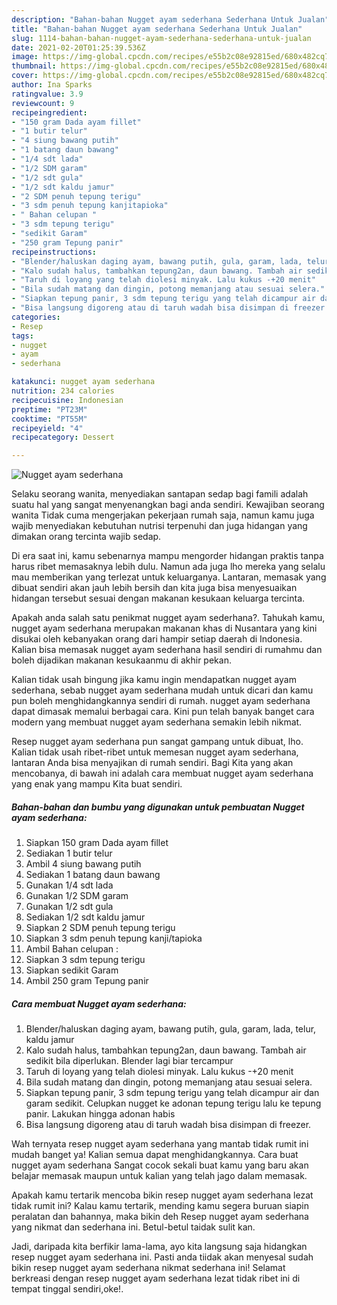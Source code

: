 ```yaml
---
description: "Bahan-bahan Nugget ayam sederhana Sederhana Untuk Jualan"
title: "Bahan-bahan Nugget ayam sederhana Sederhana Untuk Jualan"
slug: 1114-bahan-bahan-nugget-ayam-sederhana-sederhana-untuk-jualan
date: 2021-02-20T01:25:39.536Z
image: https://img-global.cpcdn.com/recipes/e55b2c08e92815ed/680x482cq70/nugget-ayam-sederhana-foto-resep-utama.jpg
thumbnail: https://img-global.cpcdn.com/recipes/e55b2c08e92815ed/680x482cq70/nugget-ayam-sederhana-foto-resep-utama.jpg
cover: https://img-global.cpcdn.com/recipes/e55b2c08e92815ed/680x482cq70/nugget-ayam-sederhana-foto-resep-utama.jpg
author: Ina Sparks
ratingvalue: 3.9
reviewcount: 9
recipeingredient:
- "150 gram Dada ayam fillet"
- "1 butir telur"
- "4 siung bawang putih"
- "1 batang daun bawang"
- "1/4 sdt lada"
- "1/2 SDM garam"
- "1/2 sdt gula"
- "1/2 sdt kaldu jamur"
- "2 SDM penuh tepung terigu"
- "3 sdm penuh tepung kanjitapioka"
- " Bahan celupan "
- "3 sdm tepung terigu"
- "sedikit Garam"
- "250 gram Tepung panir"
recipeinstructions:
- "Blender/haluskan daging ayam, bawang putih, gula, garam, lada, telur, kaldu jamur"
- "Kalo sudah halus, tambahkan tepung2an, daun bawang. Tambah air sedikit bila diperlukan. Blender lagi biar tercampur"
- "Taruh di loyang yang telah diolesi minyak. Lalu kukus -+20 menit"
- "Bila sudah matang dan dingin, potong memanjang atau sesuai selera."
- "Siapkan tepung panir, 3 sdm tepung terigu yang telah dicampur air dan garam sedikit. Celupkan nugget ke adonan tepung terigu lalu ke tepung panir. Lakukan hingga adonan habis"
- "Bisa langsung digoreng atau di taruh wadah bisa disimpan di freezer."
categories:
- Resep
tags:
- nugget
- ayam
- sederhana

katakunci: nugget ayam sederhana 
nutrition: 234 calories
recipecuisine: Indonesian
preptime: "PT23M"
cooktime: "PT55M"
recipeyield: "4"
recipecategory: Dessert

---
```



![Nugget ayam sederhana](https://img-global.cpcdn.com/recipes/e55b2c08e92815ed/680x482cq70/nugget-ayam-sederhana-foto-resep-utama.jpg)

Selaku seorang wanita, menyediakan santapan sedap bagi famili adalah suatu hal yang sangat menyenangkan bagi anda sendiri. Kewajiban seorang  wanita Tidak cuma mengerjakan pekerjaan rumah saja, namun kamu juga wajib menyediakan kebutuhan nutrisi terpenuhi dan juga hidangan yang dimakan orang tercinta wajib sedap.

Di era  saat ini, kamu sebenarnya mampu mengorder hidangan praktis tanpa harus ribet memasaknya lebih dulu. Namun ada juga lho mereka yang selalu mau memberikan yang terlezat untuk keluarganya. Lantaran, memasak yang dibuat sendiri akan jauh lebih bersih dan kita juga bisa menyesuaikan hidangan tersebut sesuai dengan makanan kesukaan keluarga tercinta. 



Apakah anda salah satu penikmat nugget ayam sederhana?. Tahukah kamu, nugget ayam sederhana merupakan makanan khas di Nusantara yang kini disukai oleh kebanyakan orang dari hampir setiap daerah di Indonesia. Kalian bisa memasak nugget ayam sederhana hasil sendiri di rumahmu dan boleh dijadikan makanan kesukaanmu di akhir pekan.

Kalian tidak usah bingung jika kamu ingin mendapatkan nugget ayam sederhana, sebab nugget ayam sederhana mudah untuk dicari dan kamu pun boleh menghidangkannya sendiri di rumah. nugget ayam sederhana dapat dimasak memalui berbagai cara. Kini pun telah banyak banget cara modern yang membuat nugget ayam sederhana semakin lebih nikmat.

Resep nugget ayam sederhana pun sangat gampang untuk dibuat, lho. Kalian tidak usah ribet-ribet untuk memesan nugget ayam sederhana, lantaran Anda bisa menyajikan di rumah sendiri. Bagi Kita yang akan mencobanya, di bawah ini adalah cara membuat nugget ayam sederhana yang enak yang mampu Kita buat sendiri.

<!--inarticleads1-->

##### Bahan-bahan dan bumbu yang digunakan untuk pembuatan Nugget ayam sederhana:

1. Siapkan 150 gram Dada ayam fillet
1. Sediakan 1 butir telur
1. Ambil 4 siung bawang putih
1. Sediakan 1 batang daun bawang
1. Gunakan 1/4 sdt lada
1. Gunakan 1/2 SDM garam
1. Gunakan 1/2 sdt gula
1. Sediakan 1/2 sdt kaldu jamur
1. Siapkan 2 SDM penuh tepung terigu
1. Siapkan 3 sdm penuh tepung kanji/tapioka
1. Ambil  Bahan celupan :
1. Siapkan 3 sdm tepung terigu
1. Siapkan sedikit Garam
1. Ambil 250 gram Tepung panir




<!--inarticleads2-->

##### Cara membuat Nugget ayam sederhana:

1. Blender/haluskan daging ayam, bawang putih, gula, garam, lada, telur, kaldu jamur
1. Kalo sudah halus, tambahkan tepung2an, daun bawang. Tambah air sedikit bila diperlukan. Blender lagi biar tercampur
1. Taruh di loyang yang telah diolesi minyak. Lalu kukus -+20 menit
1. Bila sudah matang dan dingin, potong memanjang atau sesuai selera.
1. Siapkan tepung panir, 3 sdm tepung terigu yang telah dicampur air dan garam sedikit. Celupkan nugget ke adonan tepung terigu lalu ke tepung panir. Lakukan hingga adonan habis
1. Bisa langsung digoreng atau di taruh wadah bisa disimpan di freezer.




Wah ternyata resep nugget ayam sederhana yang mantab tidak rumit ini mudah banget ya! Kalian semua dapat menghidangkannya. Cara buat nugget ayam sederhana Sangat cocok sekali buat kamu yang baru akan belajar memasak maupun untuk kalian yang telah jago dalam memasak.

Apakah kamu tertarik mencoba bikin resep nugget ayam sederhana lezat tidak rumit ini? Kalau kamu tertarik, mending kamu segera buruan siapin peralatan dan bahannya, maka bikin deh Resep nugget ayam sederhana yang nikmat dan sederhana ini. Betul-betul taidak sulit kan. 

Jadi, daripada kita berfikir lama-lama, ayo kita langsung saja hidangkan resep nugget ayam sederhana ini. Pasti anda tiidak akan menyesal sudah bikin resep nugget ayam sederhana nikmat sederhana ini! Selamat berkreasi dengan resep nugget ayam sederhana lezat tidak ribet ini di tempat tinggal sendiri,oke!.


